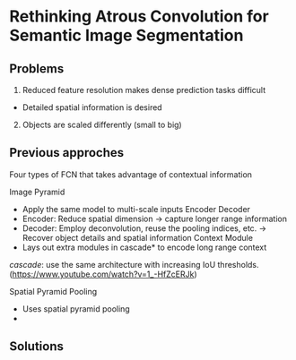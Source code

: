 # Rethinking Atrous Convolution for Semantic Image Segmentation

## Problems

1. Reduced feature resolution makes dense prediction tasks difficult

  - Detailed spatial information is desired

2. Objects are scaled differently (small to big)

## Previous approches

Four types of FCN that takes advantage of contextual information

Image Pyramid
  - Apply the same model to multi-scale inputs
Encoder Decoder
  - Encoder: Reduce spatial dimension -> capture longer range information
  - Decoder: Employ deconvolution, reuse the pooling indices, etc. -> Recover object details and spatial information
Context Module
  - Lays out extra modules in cascade* to encode long range context

*cascade*: use the same architecture with increasing IoU thresholds. (https://www.youtube.com/watch?v=1_-HfZcERJk)

Spatial Pyramid Pooling
  - Uses spatial pyramid pooling
  - 

## Solutions
